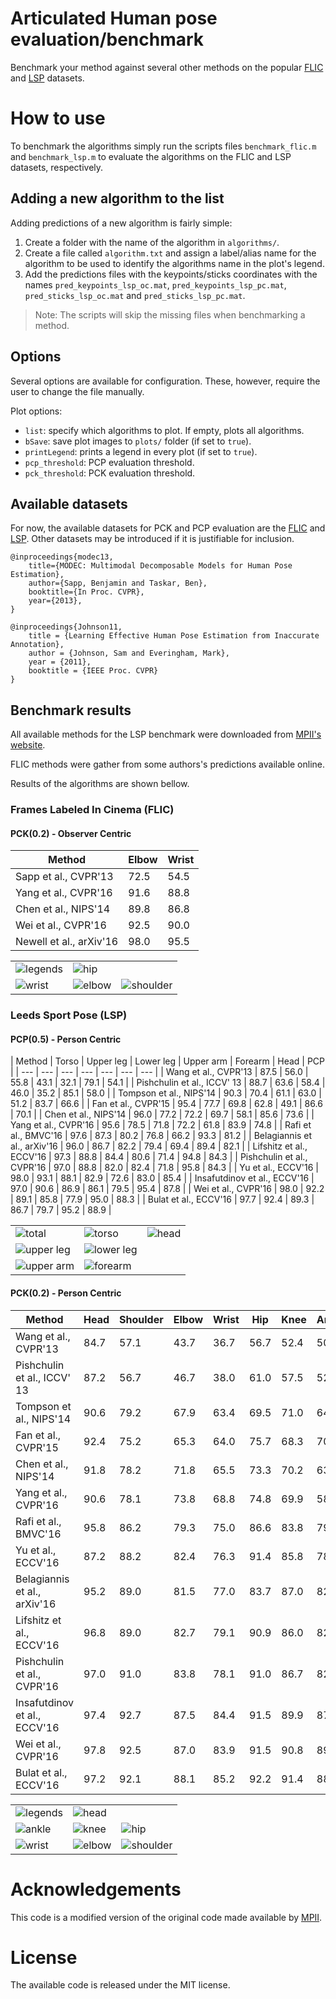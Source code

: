 # Articulated Human pose evaluation/benchmark

Benchmark your method against several other methods on the popular [FLIC](http://bensapp.github.io/flic-dataset.html) and [LSP](http://www.comp.leeds.ac.uk/mat4saj/lspet.html) datasets.


# How to use

To benchmark the algorithms simply run the scripts files `benchmark_flic.m` and `benchmark_lsp.m` to evaluate the algorithms on the FLIC and LSP datasets, respectively.


## Adding a new algorithm to the list

Adding predictions of a new algorithm is fairly simple:

1. Create a folder with the name of the algorithm in `algorithms/`.
2. Create a file called `algorithm.txt` and assign a label/alias name for the algorithm to be used to identify the algorithms name in the plot's legend.
3. Add the predictions files with the keypoints/sticks coordinates with the names `pred_keypoints_lsp_oc.mat`, `pred_keypoints_lsp_pc.mat`, `pred_sticks_lsp_oc.mat` and `pred_sticks_lsp_pc.mat`.

> Note: The scripts will skip the missing files when benchmarking a method.


## Options

Several options are available for configuration. These, however, require the user to change the file manually.

Plot options:

- `list`: specify which algorithms to plot. If empty, plots all algorithms.
- `bSave`: save plot images to `plots/` folder (if set to `true`).
- `printLegend`: prints a legend in every plot (if set to `true`).
- `pcp_threshold`: PCP evaluation threshold.
- `pck_threshold`: PCK evaluation threshold.


## Available datasets

For now, the available datasets for PCK and PCP evaluation are the [FLIC](http://bensapp.github.io/flic-dataset.html) and [LSP](http://www.comp.leeds.ac.uk/mat4saj/lspet.html). Other datasets may be introduced if it is justifiable for inclusion.

```
@inproceedings{modec13,
    title={MODEC: Multimodal Decomposable Models for Human Pose Estimation},
    author={Sapp, Benjamin and Taskar, Ben},
    booktitle={In Proc. CVPR},
    year={2013},
}
```

```
@inproceedings{Johnson11,
	title = {Learning Effective Human Pose Estimation from Inaccurate Annotation},
	author = {Johnson, Sam and Everingham, Mark},
	year = {2011},
	booktitle = {IEEE Proc. CVPR}
}
```


## Benchmark results

All available methods for the LSP benchmark were downloaded from [MPII's website](http://human-pose.mpi-inf.mpg.de/#related_benchmarks). 

FLIC methods were gather from some authors's predictions available online.

Results of the algorithms are shown bellow.


### Frames Labeled In Cinema (FLIC)

#### PCK(0.2) - Observer Centric

| Method | Elbow | Wrist |
| --- | --- | --- | 
| Sapp et al., CVPR'13  | 72.5 | 54.5 |
| Yang et al., CVPR'16  | 91.6 | 88.8 |
| Chen et al., NIPS'14  | 89.8 | 86.8 |
| Wei et al., CVPR'16  | 92.5 | 90.0 |
| Newell et al., arXiv'16  | 98.0 | 95.5 |

| | | |
| --- | --- | --- | 
| ![legends](plots/FLIC-pck-total-legend-OC.png "Legends") | ![hip](plots/FLIC-pck-hip-OC.png "Hip") | |
| ![wrist](plots/FLIC-pck-wrist-OC.png "Wrist") | ![elbow](plots/FLIC-pck-elbow-OC.png "Elbow")  | ![shoulder](plots/FLIC-pck-shoulder-OC.png "Shoulder") |


### Leeds Sport Pose (LSP)

#### PCP(0.5) - Person Centric

| Method | Torso | Upper leg | Lower leg | Upper arm | Forearm | Head | PCP |
| --- | --- | --- | --- | --- | --- | --- |
| Wang et al., CVPR'13  | 87.5 | 56.0 | 55.8 | 43.1 | 32.1 | 79.1 | 54.1 |
| Pishchulin et al., ICCV' 13  | 88.7 | 63.6 | 58.4 | 46.0 | 35.2 | 85.1 | 58.0 |
| Tompson et al., NIPS'14  | 90.3 | 70.4 | 61.1 | 63.0 | 51.2 | 83.7 | 66.6 |
| Fan et al., CVPR'15  | 95.4 | 77.7 | 69.8 | 62.8 | 49.1 | 86.6 | 70.1 |
| Chen et al., NIPS'14  | 96.0 | 77.2 | 72.2 | 69.7 | 58.1 | 85.6 | 73.6 |
| Yang et al., CVPR'16  | 95.6 | 78.5 | 71.8 | 72.2 | 61.8 | 83.9 | 74.8 |
| Rafi et al., BMVC'16  | 97.6 | 87.3 | 80.2 | 76.8 | 66.2 | 93.3 | 81.2 |
| Belagiannis et al., arXiv'16  | 96.0 | 86.7 | 82.2 | 79.4 | 69.4 | 89.4 | 82.1 |
| Lifshitz et al., ECCV'16  | 97.3 | 88.8 | 84.4 | 80.6 | 71.4 | 94.8 | 84.3 |
| Pishchulin et al., CVPR'16  | 97.0 | 88.8 | 82.0 | 82.4 | 71.8 | 95.8 | 84.3 |
| Yu et al., ECCV'16  | 98.0 | 93.1 | 88.1 | 82.9 | 72.6 | 83.0 | 85.4 |
| Insafutdinov et al., ECCV'16  | 97.0 | 90.6 | 86.9 | 86.1 | 79.5 | 95.4 | 87.8 |
| Wei et al., CVPR'16  | 98.0 | 92.2 | 89.1 | 85.8 | 77.9 | 95.0 | 88.3 |
| Bulat et al., ECCV'16  | 97.7 | 92.4 | 89.3 | 86.7 | 79.7 | 95.2 | 88.9 |


| | | |
| --- | --- | --- |
| ![total](plots/LSP-pcp-total-legend-PC.png "Legends") | ![torso](plots/LSP-pcp-torso-PC.png "Torso") | ![head](plots/LSP-pcp-head-PC.png "Head")
| ![upper leg](plots/LSP-pcp-upper_leg-PC.png "Upper leg") | ![lower leg](plots/LSP-pcp-lower_leg-PC.png "Lower leg") | |
| ![upper arm](plots/LSP-pcp-upper_arm-PC.png "Upper arm") | ![forearm](plots/LSP-pcp-forearm-PC.png "Forearm") | |


#### PCK(0.2) - Person Centric

| Method | Head | Shoulder | Elbow | Wrist | Hip | Knee  | Ankle | Total |
| --- | --- | --- | --- | --- | --- | ---  | --- | --- |
| Wang et al., CVPR'13  | 84.7 | 57.1  | 43.7  | 36.7  | 56.7  | 52.4 | 50.8 | 54.6 |
| Pishchulin et al., ICCV' 13  | 87.2 | 56.7  | 46.7  | 38.0  | 61.0  | 57.5 | 52.7 | 57.1 |
| Tompson et al., NIPS'14  | 90.6 | 79.2  | 67.9  | 63.4  | 69.5  | 71.0 | 64.2 | 72.3 |
| Fan et al., CVPR'15  | 92.4 | 75.2  | 65.3  | 64.0  | 75.7  | 68.3 | 70.4 | 73.0 |
| Chen et al., NIPS'14  | 91.8 | 78.2  | 71.8  | 65.5  | 73.3  | 70.2 | 63.4 | 73.4 |
| Yang et al., CVPR'16  | 90.6 | 78.1  | 73.8  | 68.8  | 74.8  | 69.9 | 58.9 | 73.6 |
| Rafi et al., BMVC'16  | 95.8 | 86.2  | 79.3  | 75.0  | 86.6  | 83.8 | 79.8 | 83.8 |
| Yu et al., ECCV'16  | 87.2 | 88.2  | 82.4  | 76.3  | 91.4  | 85.8 | 78.7 | 84.3 |
| Belagiannis et al., arXiv'16  | 95.2 | 89.0  | 81.5  | 77.0  | 83.7  | 87.0 | 82.8 | 85.2 |
| Lifshitz et al., ECCV'16  | 96.8 | 89.0  | 82.7  | 79.1  | 90.9  | 86.0 | 82.5 | 86.7 |
| Pishchulin et al., CVPR'16  | 97.0 | 91.0  | 83.8  | 78.1  | 91.0  | 86.7 | 82.0 | 87.1 |
| Insafutdinov et al., ECCV'16  | 97.4 | 92.7  | 87.5  | 84.4  | 91.5  | 89.9 | 87.2 | 90.1 |
| Wei et al., CVPR'16  | 97.8 | 92.5  | 87.0  | 83.9  | 91.5  | 90.8 | 89.9 | 90.5 |
| Bulat et al., ECCV'16  | 97.2 | 92.1  | 88.1  | 85.2  | 92.2  | 91.4 | 88.7 | 90.7 |

| | | |
| --- | --- | --- |
| ![legends](plots/LSP-pck-total-legend-PC.png "Legends") | ![head](plots/LSP-pck-head-PC.png "Head") | |
| ![ankle](plots/LSP-pck-ankle-PC.png "Ankle") | ![knee](plots/LSP-pck-knee-PC.png "Knee") | ![hip](plots/LSP-pck-hip-PC.png "Hip") |
| ![wrist](plots/LSP-pck-wrist-PC.png "Wrist") | ![elbow](plots/LSP-pck-elbow-PC.png "Elbow") | ![shoulder](plots/LSP-pck-shoulder-PC.png "Shoulder") | 


# Acknowledgements

This code is a modified version of the original code made available by [MPII](http://human-pose.mpi-inf.mpg.de/results/lsp/evalLSP.zip).


# License

The available code is released under the MIT license.
